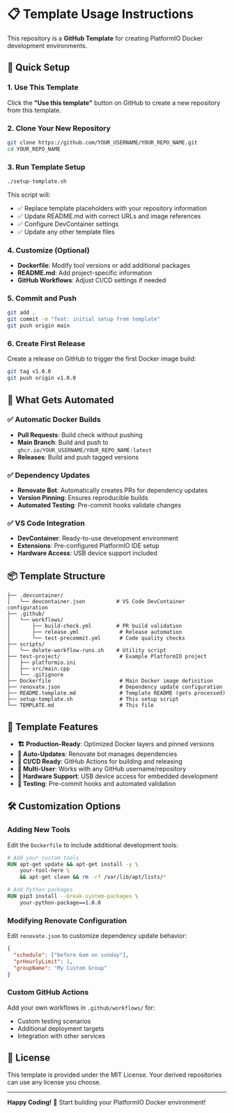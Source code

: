 # 📋 Template Usage Instructions

This repository is a **GitHub Template** for creating PlatformIO Docker development environments.

## 🚀 Quick Setup

### 1. Use This Template
Click the **"Use this template"** button on GitHub to create a new repository from this template.

### 2. Clone Your New Repository
```bash
git clone https://github.com/YOUR_USERNAME/YOUR_REPO_NAME.git
cd YOUR_REPO_NAME
```

### 3. Run Template Setup
```bash
./setup-template.sh
```

This script will:
- ✅ Replace template placeholders with your repository information
- ✅ Update README.md with correct URLs and image references  
- ✅ Configure DevContainer settings
- ✅ Update any other template files

### 4. Customize (Optional)
- **Dockerfile**: Modify tool versions or add additional packages
- **README.md**: Add project-specific information
- **GitHub Workflows**: Adjust CI/CD settings if needed

### 5. Commit and Push
```bash
git add .
git commit -m "feat: initial setup from template"
git push origin main
```

### 6. Create First Release
Create a release on GitHub to trigger the first Docker image build:
```bash
git tag v1.0.0
git push origin v1.0.0
```

## 🔧 What Gets Automated

### ✅ Automatic Docker Builds
- **Pull Requests**: Build check without pushing
- **Main Branch**: Build and push to `ghcr.io/YOUR_USERNAME/YOUR_REPO_NAME:latest`
- **Releases**: Build and push tagged versions

### ✅ Dependency Updates
- **Renovate Bot**: Automatically creates PRs for dependency updates
- **Version Pinning**: Ensures reproducible builds
- **Automated Testing**: Pre-commit hooks validate changes

### ✅ VS Code Integration
- **DevContainer**: Ready-to-use development environment
- **Extensions**: Pre-configured PlatformIO IDE setup
- **Hardware Access**: USB device support included

## 📦 Template Structure

```
├── .devcontainer/
│   └── devcontainer.json          # VS Code DevContainer configuration
├── .github/
│   └── workflows/
│       ├── build-check.yml        # PR build validation
│       ├── release.yml             # Release automation
│       └── test-precommit.yml      # Code quality checks
├── scripts/
│   └── delete-workflow-runs.sh    # Utility script
├── test-project/                   # Example PlatformIO project
│   ├── platformio.ini
│   ├── src/main.cpp
│   └── .gitignore
├── Dockerfile                      # Main Docker image definition
├── renovate.json                   # Dependency update configuration
├── README.template.md              # Template README (gets processed)
├── setup-template.sh               # This setup script
└── TEMPLATE.md                     # This file
```

## 🎯 Template Features

- **🏗️ Production-Ready**: Optimized Docker layers and pinned versions
- **🔄 Auto-Updates**: Renovate bot manages dependencies
- **🚀 CI/CD Ready**: GitHub Actions for building and releasing
- **👥 Multi-User**: Works with any GitHub username/repository
- **📱 Hardware Support**: USB device access for embedded development
- **🧪 Testing**: Pre-commit hooks and automated validation

## 🛠️ Customization Options

### Adding New Tools
Edit the `Dockerfile` to include additional development tools:
```dockerfile
# Add your custom tools
RUN apt-get update && apt-get install -y \
    your-tool-here \
    && apt-get clean && rm -rf /var/lib/apt/lists/*

# Add Python packages
RUN pip3 install --break-system-packages \
    your-python-package==1.0.0
```

### Modifying Renovate Configuration
Edit `renovate.json` to customize dependency update behavior:
```json
{
  "schedule": ["before 6am on sunday"],
  "prHourlyLimit": 1,
  "groupName": "My Custom Group"
}
```

### Custom GitHub Actions
Add your own workflows in `.github/workflows/` for:
- Custom testing scenarios
- Additional deployment targets
- Integration with other services

## 📄 License

This template is provided under the MIT License. Your derived repositories can use any license you choose.

---

**Happy Coding!** 🚀 Start building your PlatformIO Docker environment!
